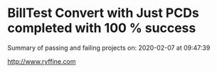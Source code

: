 # BillTest Convert with Just PCDs completed with 100 % success

Summary of passing and failing projects on: 2020-02-07 at 09:47:39

http://www.ryffine.com
